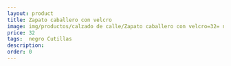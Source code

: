 ```yaml
---
layout: product
title: Zapato caballero con velcro
image: img/productos/calzado de calle/Zapato caballero con velcro=32= negro Cutillas.webp
price: 32
tags:  negro Cutillas
description: 
order: 0
---
```

